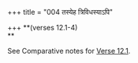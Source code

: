 +++
title = "004 तस्येह त्रिविधस्याऽपि"

+++
**(verses 12.1-4)  
**

See Comparative notes for [Verse
12.1](/hinduism/book/manusmriti-with-the-commentary-of-medhatithi/d/doc202175.html#explanatory-notes "English translation of verse").
